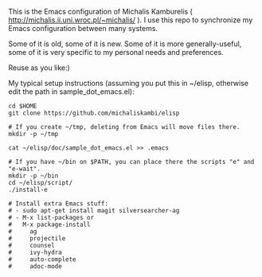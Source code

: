 This is the Emacs configuration of Michalis Kamburelis ( http://michalis.ii.uni.wroc.pl/~michalis/ ). I use this repo to synchronize my Emacs configuration between many systems.

Some of it is old, some of it is new. Some of it is more generally-useful, some of it is very specific to my personal needs and preferences.

Reuse as you like:)

My typical setup instructions (assuming you put this in ~/elisp, otherwise edit the path in sample_dot_emacs.el):

~~~~
cd $HOME
git clone https://github.com/michaliskambi/elisp

# If you create ~/tmp, deleting from Emacs will move files there.
mkdir -p ~/tmp

cat ~/elisp/doc/sample_dot_emacs.el >> .emacs

# If you have ~/bin on $PATH, you can place there the scripts "e" and "e-wait".
mkdir -p ~/bin
cd ~/elisp/script/
./install-e

# Install extra Emacs stuff:
# - sudo apt-get install magit silversearcher-ag
# - M-x list-packages or
#   M-x package-install
#     ag
#     projectile
#     counsel
#     ivy-hydra
#     auto-complete
#     adoc-mode
~~~~
